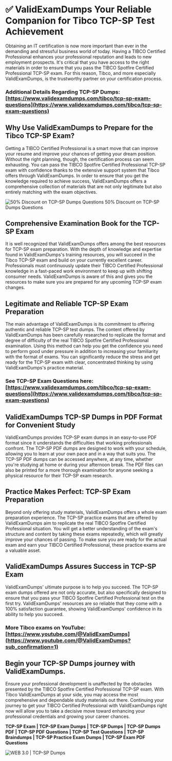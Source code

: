 # ✅ ValidExamDumps Your Reliable Companion for Tibco TCP-SP Test Achievement
Obtaining an IT certification is now more important than ever in the demanding and stressful business world of today. Having a TIBCO Certified Professional enhances your professional reputation and leads to new employment prospects. It's critical that you have access to the right materials in order to ensure that you pass the TIBCO Spotfire Certified Professional TCP-SP exam. For this reason, Tibco, and more especially ValidExamDumps, is the trustworthy partner on your certification process.

### Additional Details Regarding TCP-SP Dumps: **[https://www.validexamdumps.com/tibco/tcp-sp-exam-questions](https://www.validexamdumps.com/tibco/tcp-sp-exam-questions)**


## Why Use ValidExamDumps to Prepare for the Tibco TCP-SP Exam?
Getting a TIBCO Certified Professional is a smart move that can improve your resume and improve your chances of getting your dream position. Without the right planning, though, the certification process can seem exhausting. You can pass the TIBCO Spotfire Certified Professional TCP-SP exam with confidence thanks to the extensive support system that Tibco offers through ValidExamDumps. In order to ensure that you get the knowledge required to achieve success, ValidExamDumps offers a comprehensive collection of materials that are not only legitimate but also entirely matching with the exam objectives.

![ 50% Discount on TCP-SP Dumps Questions
50% Discount on TCP-SP Dumps Questions](https://www.validexamdumps.com/uploads/banners/1705933924_Latest_Exam_B-14.png)

## Comprehensive Examination Book for the TCP-SP Exam
It is well recognized that ValidExamDumps offers among the best resources for TCP-SP exam preparation. With the depth of knowledge and expertise found in ValidExamDumps's training resources, you will succeed in the Tibco TCP-SP exam and build on your currently excellent career. Professionals must continuously update their TIBCO Certified Professional knowledge in a fast-paced work environment to keep up with shifting consumer needs. ValidExamDumps is aware of this and gives you the resources to make sure you are prepared for any upcoming TCP-SP exam changes.


## Legitimate and Reliable TCP-SP Exam Preparation
The main advantage of ValidExamDumps is its commitment to offering authentic and reliable TCP-SP test dumps. The content offered by ValidExamDumps has been carefully researched to replicate the format and degree of difficulty of the real TIBCO Spotfire Certified Professional examination. Using this method can help you get the confidence you need to perform good under pressure in addition to increasing your familiarity with the format of exams. You can significantly reduce the stress and get ready for the TCP-SP exam with clear, concentrated thinking by using ValidExamDumps's practice material.


### See TCP-SP Exam Questions here: **[https://www.validexamdumps.com/tibco/tcp-sp-exam-questions](https://www.validexamdumps.com/tibco/tcp-sp-exam-questions)**


## ValidExamDumps TCP-SP Dumps in PDF Format for Convenient Study
ValidExamDumps provides TCP-SP exam dumps in an easy-to-use PDF format since it understands the difficulties that working professionals confront. The TCP-SP PDF dumps are designed to work with your schedule, allowing you to learn at your own pace and in a way that suits you. The TCP-SP PDF dumps can be accessed anywhere, at any time, whether you're studying at home or during your afternoon break. The PDF files can also be printed for a more thorough examination for anyone seeking a physical resource for their TCP-SP exam research.


## Practice Makes Perfect: TCP-SP Exam Preparation
Beyond only offering study materials, ValidExamDumps offers a whole exam preparation experience. The TCP-SP practice exams that are offered by ValidExamDumps aim to replicate the real TIBCO Spotfire Certified Professional situation. You will get a better understanding of the exam's structure and content by taking these exams repeatedly, which will greatly improve your chances of passing. To make sure you are ready for the actual exam and earn your TIBCO Certified Professional, these practice exams are a valuable asset.


## ValidExamDumps Assures Success in TCP-SP Exam
ValidExamDumps' ultimate purpose is to help you succeed. The TCP-SP exam dumps offered are not only accurate, but also specifically designed to ensure that you pass your TIBCO Spotfire Certified Professional test on the first try. ValidExamDumps' resources are so reliable that they come with a 100% satisfaction guarantee, showing ValidExamDumps' confidence in its ability to help you succeed.


### More Tibco exams on YouTube: **[https://www.youtube.com/@ValidExamDumps](https://www.youtube.com/@ValidExamDumps?sub_confirmation=1)**


## Begin your TCP-SP Dumps journey with ValidExamDumps.
Ensure your professional development is unaffected by the obstacles presented by the TIBCO Spotfire Certified Professional TCP-SP exam. With Tibco ValidExamDumps at your side, you may access the most comprehensive and dependable study materials out there. Continuing your journey to get your TIBCO Certified Professional with ValidExamDumps right now will allow you to take a decisive move toward enhancing your professional credentials and growing your career chances.


**TCP-SP Exam | TCP-SP Exam Dumps | TCP-SP Dumps | TCP-SP Dumps PDF | TCP-SP PDF Questions | TCP-SP Test Questions | TCP-SP Braindumps | TCP-SP Practice Exam Dumps | TCP-SP Exam PDF Questions**

![ WEB 3.0 | TCP-SP Dumps](https://www.validexamdumps.com/uploads/banners/1705910515_New_Exam_Banner_-_12.png.png)
